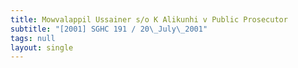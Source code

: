 ```yaml
---
title: Mowvalappil Ussainer s/o K Alikunhi v Public Prosecutor
subtitle: "[2001] SGHC 191 / 20\_July\_2001"
tags: null
layout: single
---
```


